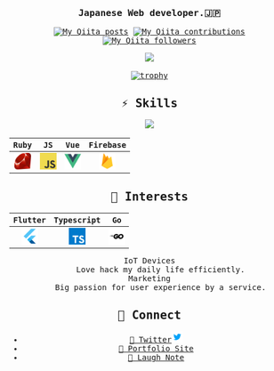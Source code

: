 <div align="center">
<samp>


### Japanese Web developer.🇯🇵  

[![My Qiita posts](https://qiita-badge.apiapi.app/s/naruqiita/posts.svg)](http://qiita.com/naruqiita)
[![My Qiita contributions](https://qiita-badge.apiapi.app/s/naruqiita/contributions.svg)](http://qiita.com/naruqiita)
[![My Qiita followers](https://qiita-badge.apiapi.app/s/naruqiita/followers.svg)](http://qiita.com/naruqiita)

<!-- <a href="https://github.com/anuraghazra/github-readme-stats">
  <img src="https://github-readme-stats.vercel.app/api/top-langs/?username=naru20181117&theme=gruvbox&layout=compact" />
</a> -->

![](https://github-profile-summary-cards.vercel.app/api/cards/profile-details?username=naru20181117&theme=solarized_dark)


[![trophy](https://github-profile-trophy.vercel.app/?username=naru20181117)](https://github.com/ryo-ma/github-profile-trophy)



## ⚡ Skills

![](https://github-profile-summary-cards.vercel.app/api/cards/repos-per-language?username=naru20181117&theme=solarized)

|Ruby|JS|Vue|Firebase|
|:---:|:---:|:---:|:---:|
|<img src="https://raw.githubusercontent.com/github/explore/80688e429a7d4ef2fca1e82350fe8e3517d3494d/topics/ruby/ruby.png" width="30px">|<img src="https://raw.githubusercontent.com/github/explore/80688e429a7d4ef2fca1e82350fe8e3517d3494d/topics/javascript/javascript.png" width="30px">|<img src="https://raw.githubusercontent.com/github/explore/80688e429a7d4ef2fca1e82350fe8e3517d3494d/topics/vue/vue.png" width="30px">|<img src="https://raw.githubusercontent.com/github/explore/80688e429a7d4ef2fca1e82350fe8e3517d3494d/topics/firebase/firebase.png" width="30px">

## 🤔 Interests


|Flutter|Typescript|Go|
|:---:|:---:|:---:|
|<img src="https://raw.githubusercontent.com/github/explore/80688e429a7d4ef2fca1e82350fe8e3517d3494d/topics/flutter/flutter.png" width="30px">|<img src="https://raw.githubusercontent.com/github/explore/80688e429a7d4ef2fca1e82350fe8e3517d3494d/topics/typescript/typescript.png" width="30px">|<img src="https://raw.githubusercontent.com/github/explore/80688e429a7d4ef2fca1e82350fe8e3517d3494d/topics/go/go.png" width="30px">|


<dl>
  <dt>IoT Devices
    <dd>Love hack my daily life efficiently.</dd>
  </dt>
  <dt>Marketing
    <dd>Big passion for user experience by a service.</dd>
  </dt>
</dl>

## 💬 Connect

- [🌱 Twitter](https://twitter.com/1026NT)<img src="https://raw.githubusercontent.com/github/explore/80688e429a7d4ef2fca1e82350fe8e3517d3494d/topics/twitter/twitter.png" width="20px">
- [💬 Portfolio Site](https://naruhiro-portfolio.firebaseapp.com/)
- [📝 Laugh Note](https://note.com/naru_note)

</samp>
</div>
